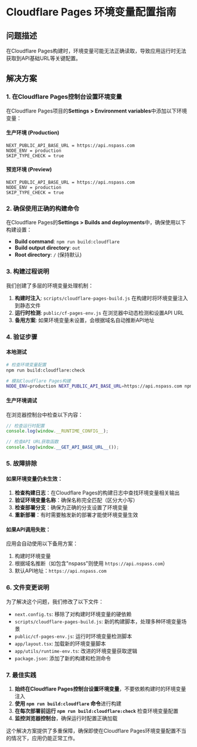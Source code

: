 # Cloudflare Pages 环境变量配置指南

## 问题描述

在Cloudflare Pages构建时，环境变量可能无法正确读取，导致应用运行时无法获取到API基础URL等关键配置。

## 解决方案

### 1. 在Cloudflare Pages控制台设置环境变量

在Cloudflare Pages项目的**Settings > Environment variables**中添加以下环境变量：

#### 生产环境 (Production)
```
NEXT_PUBLIC_API_BASE_URL = https://api.nspass.com
NODE_ENV = production
SKIP_TYPE_CHECK = true
```

#### 预览环境 (Preview)
```
NEXT_PUBLIC_API_BASE_URL = https://api.nspass.com
NODE_ENV = production
SKIP_TYPE_CHECK = true
```

### 2. 确保使用正确的构建命令

在Cloudflare Pages的**Settings > Builds and deployments**中，确保使用以下构建设置：

- **Build command**: `npm run build:cloudflare`
- **Build output directory**: `out`
- **Root directory**: `/` (保持默认)

### 3. 构建过程说明

我们创建了多层的环境变量处理机制：

1. **构建时注入**: `scripts/cloudflare-pages-build.js` 在构建时将环境变量注入到静态文件
2. **运行时检测**: `public/cf-pages-env.js` 在浏览器中动态检测和设置API URL
3. **备用方案**: 如果环境变量未设置，会根据域名自动推断API地址

### 4. 验证步骤

#### 本地测试
```bash
# 检查环境变量配置
npm run build:cloudflare:check

# 模拟Cloudflare Pages构建
NODE_ENV=production NEXT_PUBLIC_API_BASE_URL=https://api.nspass.com npm run build:cloudflare
```

#### 生产环境调试
在浏览器控制台中检查以下内容：

```javascript
// 检查运行时配置
console.log(window.__RUNTIME_CONFIG__);

// 检查API URL获取函数
console.log(window.__GET_API_BASE_URL__());
```

### 5. 故障排除

#### 如果环境变量仍未生效：

1. **检查构建日志**：在Cloudflare Pages的构建日志中查找环境变量相关输出
2. **验证环境变量名称**：确保名称完全匹配（区分大小写）
3. **检查部署分支**：确保为正确的分支设置了环境变量
4. **重新部署**：有时需要触发新的部署才能使环境变量生效

#### 如果API调用失败：

应用会自动使用以下备用方案：
1. 构建时环境变量
2. 根据域名推断（如包含"nspass"则使用 `https://api.nspass.com`）
3. 默认API地址：`https://api.nspass.com`

### 6. 文件变更说明

为了解决这个问题，我们修改了以下文件：

- `next.config.ts`: 移除了对构建时环境变量的硬依赖
- `scripts/cloudflare-pages-build.js`: 新的构建脚本，处理多种环境变量场景
- `public/cf-pages-env.js`: 运行时环境变量检测脚本
- `app/layout.tsx`: 加载新的环境变量脚本
- `app/utils/runtime-env.ts`: 改进的环境变量获取逻辑
- `package.json`: 添加了新的构建和检测命令

### 7. 最佳实践

1. **始终在Cloudflare Pages控制台设置环境变量**，不要依赖构建时的环境变量注入
2. **使用 `npm run build:cloudflare` 命令**进行构建
3. **在每次部署前运行 `npm run build:cloudflare:check`** 检查环境变量配置
4. **监控浏览器控制台**，确保运行时配置正确加载

这个解决方案提供了多重保障，确保即使在Cloudflare Pages环境变量配置不当的情况下，应用仍能正常工作。
